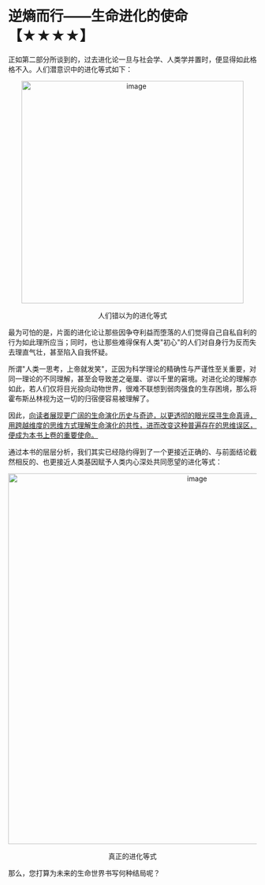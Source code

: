 

# 逆熵而行——生命进化的使命【★★★★】

正如第二部分所谈到的，过去进化论一旦与社会学、人类学并置时，便显得如此格格不入。人们潜意识中的进化等式如下：

<p align="center"><img width="450" alt="image" src="https://github.com/user-attachments/assets/d7513be7-65b3-4d61-98b1-589323956732" /></p>
<p align="center">人们错以为的进化等式</p>

最为可怕的是，片面的进化论让那些因争夺利益而堕落的人们觉得自己自私自利的行为如此理所应当；同时，也让那些难得保有人类"初心"的人们对自身行为反而失去理直气壮，甚至陷入自我怀疑。

所谓"人类一思考，上帝就发笑"，正因为科学理论的精确性与严谨性至关重要，对同一理论的不同理解，甚至会导致差之毫厘、谬以千里的窘境。对进化论的理解亦如此，若人们仅将目光投向动物世界，很难不联想到弱肉强食的生存困境，那么将霍布斯丛林视为这一切的归宿便容易被理解了。

因此，[向读者展现更广阔的生命演化历史与奇迹，以更透彻的眼光探寻生命真谛，用跨越维度的思维方式理解生命演化的共性，进而改变这种普遍存在的思维误区，便成为本书上卷的重要使命。]()

通过本书的层层分析，我们其实已经隐约得到了一个更接近正确的、与前面结论截然相反的、也更接近人类基因赋予人类内心深处共同愿望的进化等式：

<p align="center"><img width="750" alt="image" src="https://github.com/user-attachments/assets/e38ab050-8756-40d8-b9fa-151f2e4b706a" /></p>
<p align="center">真正的进化等式</p>

那么，您打算为未来的生命世界书写何种结局呢？

